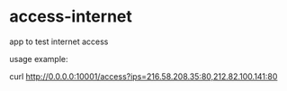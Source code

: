 # access-internet
app to test internet access

usage example:

curl http://0.0.0.0:10001/access?ips=216.58.208.35:80,212.82.100.141:80
